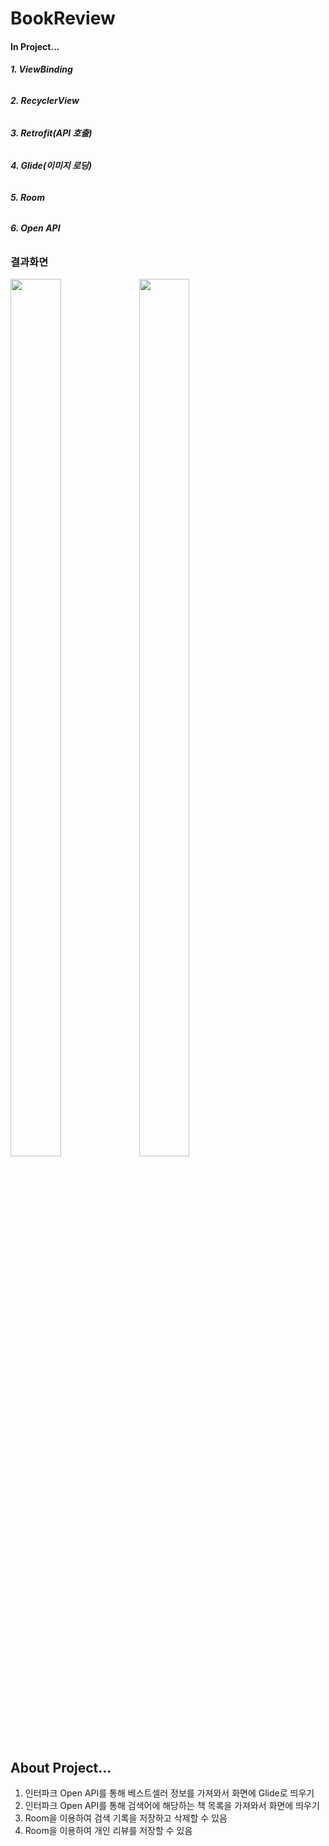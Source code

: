 # BookReview

#### In Project...

###### ***1. ViewBinding***
###### ***2. RecyclerView***
###### ***3. Retrofit(API 호출)***
###### ***4. Glide(이미지 로딩)***
###### ***5. Room***
###### ***6. Open API***

### 결과화면
<img src = "https://user-images.githubusercontent.com/76944959/131815647-bbc30d21-2b78-4eb6-82c7-c36ea87e37ac.png" width="40%" height="60%">
<img src = "https://user-images.githubusercontent.com/76944959/131815657-e437d3a5-e029-42c1-8590-cf1ef3d2f8a9.png" width="40%" height="60%">

## About Project...

1. 인터파크 Open API를 통해 베스트셀러 정보를 가져와서 화면에 Glide로 띄우기
2. 인터파크 Open API를 통해 검색어에 해당하는 책 목록을 가져와서 화면에 띄우기
3. Room을 이용하여 검색 기록을 저장하고 삭제할 수 있음
4. Room을 이용하여 개인 리뷰를 저장할 수 있음
